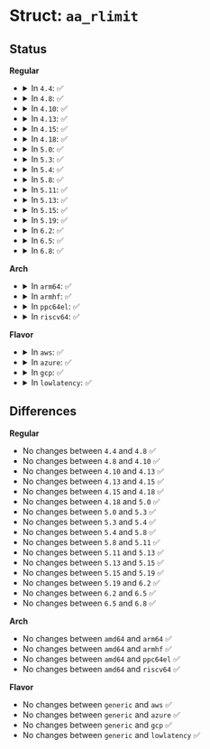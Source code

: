 # Struct: <code>aa_rlimit</code>

## Status
<b>Regular</b>
<ul>
<li>
<details>
<summary>In <code>4.4</code>: ✅</summary>

```c
struct aa_rlimit {
    unsigned int mask;
    struct rlimit limits[16];
};
```
</details>
</li>
<li>
<details>
<summary>In <code>4.8</code>: ✅</summary>

```c
struct aa_rlimit {
    unsigned int mask;
    struct rlimit limits[16];
};
```
</details>
</li>
<li>
<details>
<summary>In <code>4.10</code>: ✅</summary>

```c
struct aa_rlimit {
    unsigned int mask;
    struct rlimit limits[16];
};
```
</details>
</li>
<li>
<details>
<summary>In <code>4.13</code>: ✅</summary>

```c
struct aa_rlimit {
    unsigned int mask;
    struct rlimit limits[16];
};
```
</details>
</li>
<li>
<details>
<summary>In <code>4.15</code>: ✅</summary>

```c
struct aa_rlimit {
    unsigned int mask;
    struct rlimit limits[16];
};
```
</details>
</li>
<li>
<details>
<summary>In <code>4.18</code>: ✅</summary>

```c
struct aa_rlimit {
    unsigned int mask;
    struct rlimit limits[16];
};
```
</details>
</li>
<li>
<details>
<summary>In <code>5.0</code>: ✅</summary>

```c
struct aa_rlimit {
    unsigned int mask;
    struct rlimit limits[16];
};
```
</details>
</li>
<li>
<details>
<summary>In <code>5.3</code>: ✅</summary>

```c
struct aa_rlimit {
    unsigned int mask;
    struct rlimit limits[16];
};
```
</details>
</li>
<li>
<details>
<summary>In <code>5.4</code>: ✅</summary>

```c
struct aa_rlimit {
    unsigned int mask;
    struct rlimit limits[16];
};
```
</details>
</li>
<li>
<details>
<summary>In <code>5.8</code>: ✅</summary>

```c
struct aa_rlimit {
    unsigned int mask;
    struct rlimit limits[16];
};
```
</details>
</li>
<li>
<details>
<summary>In <code>5.11</code>: ✅</summary>

```c
struct aa_rlimit {
    unsigned int mask;
    struct rlimit limits[16];
};
```
</details>
</li>
<li>
<details>
<summary>In <code>5.13</code>: ✅</summary>

```c
struct aa_rlimit {
    unsigned int mask;
    struct rlimit limits[16];
};
```
</details>
</li>
<li>
<details>
<summary>In <code>5.15</code>: ✅</summary>

```c
struct aa_rlimit {
    unsigned int mask;
    struct rlimit limits[16];
};
```
</details>
</li>
<li>
<details>
<summary>In <code>5.19</code>: ✅</summary>

```c
struct aa_rlimit {
    unsigned int mask;
    struct rlimit limits[16];
};
```
</details>
</li>
<li>
<details>
<summary>In <code>6.2</code>: ✅</summary>

```c
struct aa_rlimit {
    unsigned int mask;
    struct rlimit limits[16];
};
```
</details>
</li>
<li>
<details>
<summary>In <code>6.5</code>: ✅</summary>

```c
struct aa_rlimit {
    unsigned int mask;
    struct rlimit limits[16];
};
```
</details>
</li>
<li>
<details>
<summary>In <code>6.8</code>: ✅</summary>

```c
struct aa_rlimit {
    unsigned int mask;
    struct rlimit limits[16];
};
```
</details>
</li>
</ul>
<b>Arch</b>
<ul>
<li>
<details>
<summary>In <code>arm64</code>: ✅</summary>

```c
struct aa_rlimit {
    unsigned int mask;
    struct rlimit limits[16];
};
```
</details>
</li>
<li>
<details>
<summary>In <code>armhf</code>: ✅</summary>

```c
struct aa_rlimit {
    unsigned int mask;
    struct rlimit limits[16];
};
```
</details>
</li>
<li>
<details>
<summary>In <code>ppc64el</code>: ✅</summary>

```c
struct aa_rlimit {
    unsigned int mask;
    struct rlimit limits[16];
};
```
</details>
</li>
<li>
<details>
<summary>In <code>riscv64</code>: ✅</summary>

```c
struct aa_rlimit {
    unsigned int mask;
    struct rlimit limits[16];
};
```
</details>
</li>
</ul>
<b>Flavor</b>
<ul>
<li>
<details>
<summary>In <code>aws</code>: ✅</summary>

```c
struct aa_rlimit {
    unsigned int mask;
    struct rlimit limits[16];
};
```
</details>
</li>
<li>
<details>
<summary>In <code>azure</code>: ✅</summary>

```c
struct aa_rlimit {
    unsigned int mask;
    struct rlimit limits[16];
};
```
</details>
</li>
<li>
<details>
<summary>In <code>gcp</code>: ✅</summary>

```c
struct aa_rlimit {
    unsigned int mask;
    struct rlimit limits[16];
};
```
</details>
</li>
<li>
<details>
<summary>In <code>lowlatency</code>: ✅</summary>

```c
struct aa_rlimit {
    unsigned int mask;
    struct rlimit limits[16];
};
```
</details>
</li>
</ul>

## Differences
<b>Regular</b>
<ul>
<li>
No changes between <code>4.4</code> and <code>4.8</code> ✅
</li>
<li>
No changes between <code>4.8</code> and <code>4.10</code> ✅
</li>
<li>
No changes between <code>4.10</code> and <code>4.13</code> ✅
</li>
<li>
No changes between <code>4.13</code> and <code>4.15</code> ✅
</li>
<li>
No changes between <code>4.15</code> and <code>4.18</code> ✅
</li>
<li>
No changes between <code>4.18</code> and <code>5.0</code> ✅
</li>
<li>
No changes between <code>5.0</code> and <code>5.3</code> ✅
</li>
<li>
No changes between <code>5.3</code> and <code>5.4</code> ✅
</li>
<li>
No changes between <code>5.4</code> and <code>5.8</code> ✅
</li>
<li>
No changes between <code>5.8</code> and <code>5.11</code> ✅
</li>
<li>
No changes between <code>5.11</code> and <code>5.13</code> ✅
</li>
<li>
No changes between <code>5.13</code> and <code>5.15</code> ✅
</li>
<li>
No changes between <code>5.15</code> and <code>5.19</code> ✅
</li>
<li>
No changes between <code>5.19</code> and <code>6.2</code> ✅
</li>
<li>
No changes between <code>6.2</code> and <code>6.5</code> ✅
</li>
<li>
No changes between <code>6.5</code> and <code>6.8</code> ✅
</li>
</ul>
<b>Arch</b>
<ul>
<li>
No changes between <code>amd64</code> and <code>arm64</code> ✅
</li>
<li>
No changes between <code>amd64</code> and <code>armhf</code> ✅
</li>
<li>
No changes between <code>amd64</code> and <code>ppc64el</code> ✅
</li>
<li>
No changes between <code>amd64</code> and <code>riscv64</code> ✅
</li>
</ul>
<b>Flavor</b>
<ul>
<li>
No changes between <code>generic</code> and <code>aws</code> ✅
</li>
<li>
No changes between <code>generic</code> and <code>azure</code> ✅
</li>
<li>
No changes between <code>generic</code> and <code>gcp</code> ✅
</li>
<li>
No changes between <code>generic</code> and <code>lowlatency</code> ✅
</li>
</ul>
